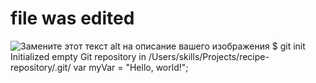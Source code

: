 # file was edited #
 ![Замените этот текст alt на описание вашего изображения](https://camo.githubusercontent.com/4e4e82c65cecec49f6bbe943a014a35c74a36260883036d898fe2d6ae3513a7f/68747470733a2f2f6f63746f6465782e6769746875622e636f6d2f696d616765732f79616b746f6361742e706e67)
$ git init
Initialized empty Git repository in /Users/skills/Projects/recipe-repository/.git/
var myVar = "Hello, world!";
